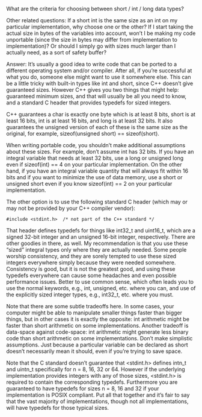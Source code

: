 What are the criteria for choosing between short / int / long data types?  

Other related questions: If a short int is the same size as an int on my particular implementation, why choose one or the other? If I start taking the actual size in bytes of the variables into account, won’t I be making my code unportable (since the size in bytes may differ from implementation to implementation)? Or should I simply go with sizes much larger than I actually need, as a sort of safety buffer?

Answer: It’s usually a good idea to write code that can be ported to a different operating system and/or compiler. After all, if you’re successful at what you do, someone else might want to use it somewhere else. This can be a little tricky with built-in types like int and short, since C++ doesn’t give guaranteed sizes. However C++ gives you two things that might help: guaranteed minimum sizes, and that will usually be all you need to know, and a standard C header that provides typedefs for sized integers.

C++ guarantees a char is exactly one byte which is at least 8 bits, short is at least 16 bits, int is at least 16 bits, and long is at least 32 bits. It also guarantees the unsigned version of each of these is the same size as the original, for example, sizeof(unsigned short) == sizeof(short).

When writing portable code, you shouldn’t make additional assumptions about these sizes. For example, don’t assume int has 32 bits. If you have an integral variable that needs at least 32 bits, use a long or unsigned long even if sizeof(int) == 4 on your particular implementation. On the other hand, if you have an integral variable quantity that will always fit within 16 bits and if you want to minimize the use of data memory, use a short or unsigned short even if you know sizeof(int) == 2 on your particular implementation.

The other option is to use the following standard C header (which may or may not be provided by your C++ compiler vendor):

    #include <stdint.h>  /* not part of the C++ standard */

That header defines typedefs for things like int32_t and uint16_t, which are a signed 32-bit integer and an unsigned 16-bit integer, respectively. There are other goodies in there, as well. My recommendation is that you use these “sized” integral types only where they are actually needed. Some people worship consistency, and they are sorely tempted to use these sized integers everywhere simply because they were needed somewhere. Consistency is good, but it is not the greatest good, and using these typedefs everywhere can cause some headaches and even possible performance issues. Better to use common sense, which often leads you to use the normal keywords, e.g., int, unsigned, etc. where you can, and use of the explicitly sized integer types, e.g., int32_t, etc. where you must.

Note that there are some subtle tradeoffs here. In some cases, your computer might be able to manipulate smaller things faster than bigger things, but in other cases it is exactly the opposite: int arithmetic might be faster than short arithmetic on some implementations. Another tradeoff is data-space against code-space: int arithmetic might generate less binary code than short arithmetic on some implementations. Don’t make simplistic assumptions. Just because a particular variable can be declared as short doesn’t necessarily mean it should, even if you’re trying to save space.

Note that the C standard doesn’t guarantee that <stdint.h> defines intn_t and uintn_t specifically for n = 8, 16, 32 or 64. However if the underlying implementation provides integers with any of those sizes, <stdint.h> is required to contain the corresponding typedefs. Furthermore you are guaranteed to have typedefs for sizes n = 8, 16 and 32 if your implementation is POSIX compliant. Put all that together and it’s fair to say that the vast majority of implementations, though not all implementations, will have typedefs for those typical sizes.
